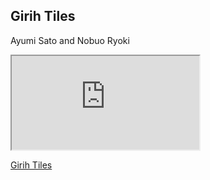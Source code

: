 ## Girih Tiles

Ayumi Sato and Nobuo Ryoki

<div>
<iframe src="https://www.youtube.com/embed/RNbaDg0-6VQ" allowfullscreen></iframe>
</div>


[Girih Tiles](https://www.thingiverse.com/thing:5844755)
